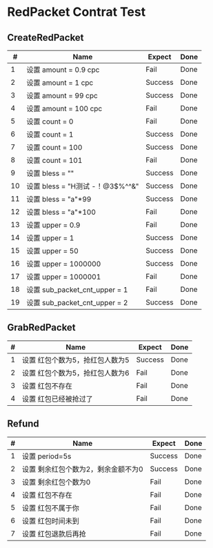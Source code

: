 # RedPacket Contrat Test

## CreateRedPacket

|#|Name|Expect|Done|
|---|----|------|---|
|1|设置 amount = 0.9 cpc|Fail|Done|
|2|设置 amount = 1 cpc|Success|Done|
|3|设置 amount = 99 cpc|Success|Done|
|4|设置 amount = 100 cpc|Fail|Done|
|5|设置 count = 0 |Fail|Done|
|6|设置 count = 1 |Success|Done|
|7|设置 count = 100 |Success|Done|
|8|设置 count = 101 |Fail|Done|
|9|设置 bless = "" |Success|Done|
|10|设置 bless = "H测试 -！@3$%^^&" |Success|Done|
|11|设置 bless = "a"*99 |Success|Done|
|12|设置 bless = "a"*100 |Fail|Done|
|13|设置 upper = 0.9 |Fail|Done|
|14|设置 upper = 1 |Success|Done|
|15|设置 upper = 50 |Success|Done|
|16|设置 upper = 1000000 |Success|Done|
|17|设置 upper = 1000001 |Fail|Done|
|18|设置 sub_packet_cnt_upper = 1 |Fail|Done|
|19|设置 sub_packet_cnt_upper = 2 |Success|Done|

## GrabRedPacket

|#|Name|Expect|Done|
|---|----|------|---|
|1|设置 红包个数为5，抢红包人数为5|Success|Done|
|2|设置 红包个数为5，抢红包人数为6|Fail|Done|
|3|设置 红包不存在|Fail|Done|
|4|设置 红包已经被抢过了|Fail|Done|

## Refund

|#|Name|Expect|Done|
|---|----|------|---|
|1|设置 period=5s|Success|Done|
|2|设置 剩余红包个数为2，剩余金额不为0|Success|Done|
|3|设置 剩余红包个数为0|Fail|Done|
|4|设置 红包不存在|Fail|Done|
|5|设置 红包不属于你|Fail|Done|
|6|设置 红包时间未到|Fail|Done|
|7|设置 红包退款后再抢|Fail|Done|
